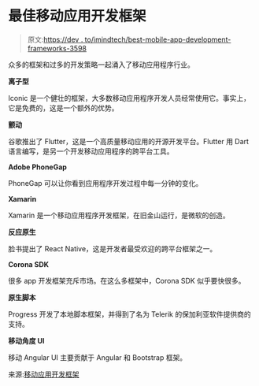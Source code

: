 # 最佳移动应用开发框架

> 原文:[https://dev . to/imindtech/best-mobile-app-development-frameworks-3598](https://dev.to/imindtech/best-mobile-app-development-frameworks-3598)

众多的框架和过多的开发策略一起涌入了移动应用程序行业。

**离子型**

Iconic 是一个健壮的框架，大多数移动应用程序开发人员经常使用它。事实上，它是免费的，这是一个额外的优势。

**颤动**

谷歌推出了 Flutter，这是一个高质量移动应用的开源开发平台。Flutter 用 Dart 语言编写，是另一个开发移动应用程序的跨平台工具。

**Adobe PhoneGap**

PhoneGap 可以让你看到应用程序开发过程中每一分钟的变化。

**Xamarin**

Xamarin 是一个移动应用程序开发框架，在旧金山运行，是微软的创造。

**反应原生**

脸书提出了 React Native，这是开发者最受欢迎的跨平台框架之一。

**Corona SDK**

很多 app 开发框架充斥市场。在这么多框架中，Corona SDK 似乎要快很多。

**原生脚本**

Progress 开发了本地脚本框架，并得到了名为 Telerik 的保加利亚软件提供商的支持。

**移动角度 UI**

移动 Angular UI 主要贡献于 Angular 和 Bootstrap 框架。

来源:[移动应用开发框架](https://www.mindtechconsultancy.com/mobile-app-development-frameworks/)